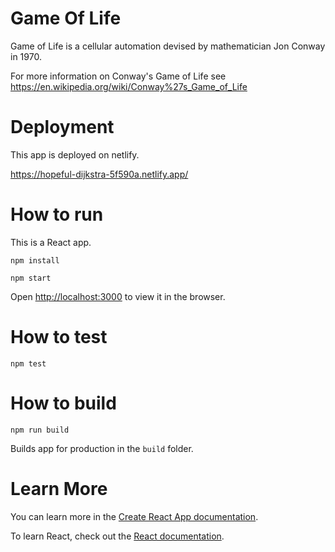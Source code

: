 # Game Of Life

Game of Life is a cellular automation devised by mathematician Jon Conway in 1970.

For more information on Conway's Game of Life see https://en.wikipedia.org/wiki/Conway%27s_Game_of_Life

# Deployment

This app is deployed on netlify.

https://hopeful-dijkstra-5f590a.netlify.app/

# How to run

This is a React app.

`npm install`

`npm start`

Open [http://localhost:3000](http://localhost:3000) to view it in the browser.

# How to test

`npm test`

# How to build

`npm run build`

Builds app for production in the `build` folder.


# Learn More

You can learn more in the [Create React App documentation](https://facebook.github.io/create-react-app/docs/getting-started).

To learn React, check out the [React documentation](https://reactjs.org/).
